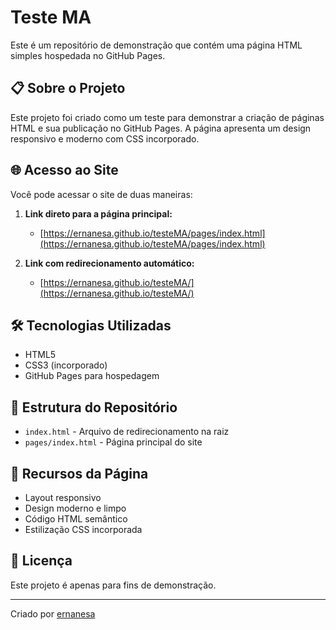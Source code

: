 # Teste MA

Este é um repositório de demonstração que contém uma página HTML simples hospedada no GitHub Pages.

## 📋 Sobre o Projeto

Este projeto foi criado como um teste para demonstrar a criação de páginas HTML e sua publicação no GitHub Pages. A página apresenta um design responsivo e moderno com CSS incorporado.

## 🌐 Acesso ao Site

Você pode acessar o site de duas maneiras:

1. **Link direto para a página principal:**
   - [https://ernanesa.github.io/testeMA/pages/index.html](https://ernanesa.github.io/testeMA/pages/index.html)

2. **Link com redirecionamento automático:**
   - [https://ernanesa.github.io/testeMA/](https://ernanesa.github.io/testeMA/)

## 🛠️ Tecnologias Utilizadas

- HTML5
- CSS3 (incorporado)
- GitHub Pages para hospedagem

## 📂 Estrutura do Repositório

- `index.html` - Arquivo de redirecionamento na raiz
- `pages/index.html` - Página principal do site

## 📝 Recursos da Página

- Layout responsivo
- Design moderno e limpo
- Código HTML semântico
- Estilização CSS incorporada

## 📄 Licença

Este projeto é apenas para fins de demonstração.

---

Criado por [ernanesa](https://github.com/ernanesa)